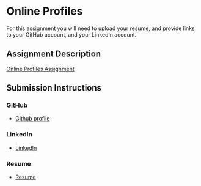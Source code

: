 # Online Profiles
For this assignment you will need to upload your resume, and provide links to your GitHub account, and your LinkedIn account.

## Assignment Description
[Online Profiles Assignment](https://education.launchcode.org/liftoff/assignments/online-profiles/)

## Submission Instructions
 
### GitHub
* [Github profile](https://github.com/gyro40)
 
### LinkedIn
* [LinkedIn](https://www.linkedin.com/in/riley-matthew-wood-0711b7169/)

### Resume
* [Resume](https://docs.google.com/document/d/18MSYa-oabgj7Mue4d6oqkrLlaF1qMmrCwTu5OAvQce0/edit?usp=sharing)


